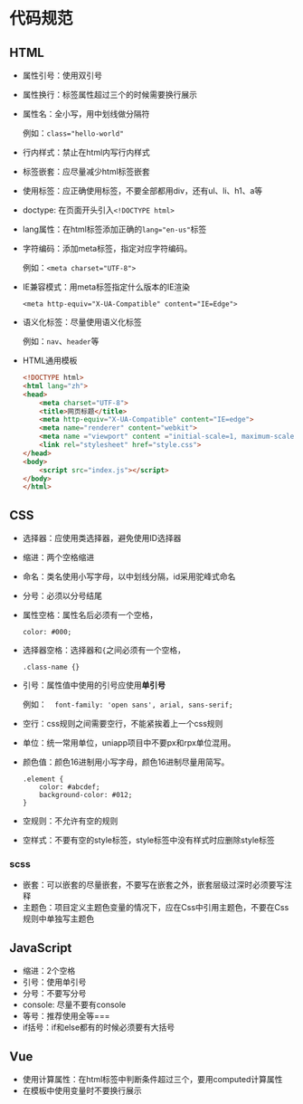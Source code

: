 # 代码规范

## HTML

* 属性引号：使用双引号

* 属性换行：标签属性超过三个的时候需要换行展示

* 属性名：全小写，用中划线做分隔符

  例如：`class="hello-world"`

* 行内样式：禁止在html内写行内样式

* 标签嵌套：应尽量减少html标签嵌套

* 使用标签：应正确使用标签，不要全部都用div，还有ul、li、h1、a等

* doctype:  在页面开头引入`<!DOCTYPE html>`

* lang属性：在html标签添加正确的`lang="en-us"`标签

* 字符编码：添加meta标签，指定对应字符编码。

  例如：`<meta charset="UTF-8">`

* IE兼容模式：用meta标签指定什么版本的IE渲染

  `<meta http-equiv="X-UA-Compatible" content="IE=Edge">`

* 语义化标签：尽量使用语义化标签

  例如：`nav`、`header`等

* HTML通用模板

  ```html
  <!DOCTYPE html>
  <html lang="zh">
  <head>
      <meta charset="UTF-8">
      <title>网页标题</title>
      <meta http-equiv="X-UA-Compatible" content="IE=edge">
      <meta name="renderer" content="webkit">
      <meta name ="viewport" content ="initial-scale=1, maximum-scale=3, minimum-scale=1, user-scalable=no">
      <link rel="stylesheet" href="style.css">
  </head>
  <body>
      <script src="index.js"></script>
  </body>
  </html>
  ```

  

## CSS

* 选择器：应使用类选择器，避免使用ID选择器

* 缩进：两个空格缩进

* 命名：类名使用小写字母，以中划线分隔，id采用驼峰式命名

* 分号：必须以分号结尾

* 属性空格：属性名后必须有一个空格，

  `color: #000;`

* 选择器空格：选择器和`{`之间必须有一个空格，

  `.class-name {}`

* 引号：属性值中使用的引号应使用**单引号**

  例如：`  font-family: 'open sans', arial, sans-serif;`

* 空行：css规则之间需要空行，不能紧挨着上一个css规则

* 单位：统一常用单位，uniapp项目中不要px和rpx单位混用。

* 颜色值：颜色16进制用小写字母，颜色16进制尽量用简写。

  ```
  .element {
      color: #abcdef;
      background-color: #012;
  }
  ```

* 空规则：不允许有空的规则
* 空样式：不要有空的style标签，style标签中没有样式时应删除style标签

### scss

* 嵌套：可以嵌套的尽量嵌套，不要写在嵌套之外，嵌套层级过深时必须要写注释
* 主题色：项目定义主题色变量的情况下，应在Css中引用主题色，不要在Css规则中单独写主题色

## JavaScript

* 缩进：2个空格
* 引号：使用单引号
* 分号：不要写分号
* console: 尽量不要有console
* 等号：推荐使用全等===
* if括号：if和else都有的时候必须要有大括号

## Vue

* 使用计算属性：在html标签中判断条件超过三个，要用computed计算属性
* 在模板中使用变量时不要换行展示